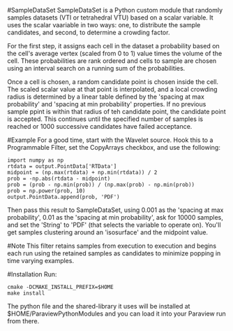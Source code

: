 #SampleDataSet
SampleDataSet is a Python custom module that randomly samples datasets (VTI or tetrahedral VTU) based on a scalar variable.    It uses the scalar vaariable in two ways: one, to distribute the sample candidates, and second, to determine a crowding factor.

For the first step, it assigns each cell in the dataset a probability based on the cell's average vertex (scaled from 0 to 1) value times the volume of the cell.  These probabilities are rank ordered and cells to sample are chosen using an interval search on a running sum of the probabilities.

Once a cell is chosen, a random candidate point is chosen inside the cell.   The scaled scalar value at that point is interpolated, and a local crowding radius is determined by a linear table defined by the 'spacing at max probability' and 'spacing at min probability' properties.   If no previous sample ppint is within that radius of teh candidate point, the candidate point is accepted.   This continues until the specified number of samples is reached or 1000 successive candidates have failed acceptance.

#Example
For a good time, start with the Wavelet source.   Hook this to a Programmable Filter, set the CopyArrays checkbox, and use the following:

    import numpy as np
    rtdata = output.PointData['RTData']
    midpoint = (np.max(rtdata) + np.min(rtdata)) / 2
    prob = -np.abs(rtdata - midpoint)
    prob = (prob - np.min(prob)) / (np.max(prob) - np.min(prob))
    prob = np.power(prob, 10)
    output.PointData.append(prob, 'PDF')

Then pass this result to SampleDataSet, using 0.001 as the 'spacing at max probability', 0.01 as the 'spacing at min probability', ask for 10000 samples, and set the 'String' to 'PDF' (that selects the variable to operate on).   You'll get samples clustering around an 'isosurface' and the midpoint value.

#Note
This filter retains samples from execution to execution and begins each run using the retained samples as candidates to minimize popping in time varying examples.

#Installation
Run:

	cmake -DCMAKE_INSTALL_PREFIX=$HOME
	make install
	
The python file and the shared-library it uses will be installed at $HOME/ParaviewPythonModules and you can load it into your Paraview run from there.